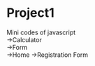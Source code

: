 # Project1
Mini codes of javascript          
->Calculator                
->Form        
->Home
->Registration Form
